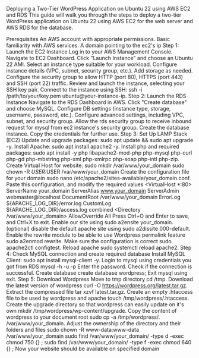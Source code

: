 Deploying a Two-Tier WordPress Application on Ubuntu 22 using AWS EC2 and RDS
This guide will walk you through the steps to deploy a two-tier WordPress application on Ubuntu 22 using AWS EC2 for the web server and AWS RDS for the database.

Prerequisites
An AWS account with appropriate permissions.
Basic familiarity with AWS services.
A domain pointing to the ec2's ip
Step 1: Launch the EC2 Instance
Log in to your AWS Management Console.
Navigate to EC2 Dashboard.
Click "Launch Instance" and choose an Ubuntu 22 AMI.
Select an instance type suitable for your workload.
Configure instance details (VPC, subnet, security group, etc.).
Add storage as needed.
Configure the security group to allow HTTP (port 80), HTTPS (port 443) and SSH (port 22) traffic.
Review and launch the instance, selecting your SSH key pair.
Connect to the instance using SSH: ssh -i /path/to/your/key.pem ubuntu@your-instance-ip.
Step 2: Launch the RDS Instance
Navigate to the RDS Dashboard in AWS.
Click "Create database" and choose MySQL.
Configure DB settings (instance type, storage, username, password, etc.).
Configure advanced settings, including VPC, subnet, and security group.
Allow the rds security group to receive inbound request for mysql from ec2 instance's security group.
Create the database instance.
Copy the credentials for further use.
Step 3: Set Up LAMP Stack (EC2)
Update and upgrade packages: sudo apt update && sudo apt upgrade -y.
Install Apache: sudo apt install apache2 -y.
Install php and required packages: sudo apt install -y php libapache2-mod-php php-mysql  php-curl php-gd php-mbstring php-xml php-xmlrpc php-soap php-intl php-zip.
Create Virtual Host for website:
sudo mkdir /var/www/your_domain
sudo chown -R $USER:$USER /var/www/your_domain
Create the configuration file for your domain sudo nano /etc/apache2/sites-available/your_domain.conf.
Paste this configuration, and modify the required values
<VirtualHost *:80>
    ServerName your_domain
    ServerAlias www.your_domain 
    ServerAdmin webmaster@localhost
    DocumentRoot /var/www/your_domain
    ErrorLog ${APACHE_LOG_DIR}/error.log
    CustomLog ${APACHE_LOG_DIR}/access.log combined
    <Directory /var/www/your_domain>
      AllowOverride All
    </Directory>
</VirtualHost>
Press Ctrl+O and Enter to save, and Ctrl+X to exit.
Enable our site using sudo a2ensite your_domain.
(optional) disable the default apache site using sudo a2dissite 000-default.
Enable the rewrite module to be able to use Wordpress permalink feature sudo a2enmod rewrite.
Make sure the configuration is correct sudo apache2ctl configtest.
Reload apache sudo systemctl reload apache2.
Step 4: Check MySQL connection and create required database
Install MySQL Client: sudo apt install mysql-client -y.
Login to mysql using credentials you got from RDS mysql -h <hostname-from-rds> -u <rds-username> -p
Enter the password. Check if the connection is successful.
Create database create database wordpress;
Exit mysql using exit.
Step 5: Download Wordpress
Move to tmp directory cd /tmp.
Download the latest version of wordpress curl -O https://wordpress.org/latest.tar.gz.
Extract the compressed file tar xzvf latest.tar.gz.
Create an empty .htaccess file to be used by wordpress and apache touch /tmp/wordpress/.htaccess.
Create the upgrade directory so that wordpress can easily update on it's own mkdir /tmp/wordpress/wp-content/upgrade.
Copy the content of wordpress to your document root sudo cp -a /tmp/wordpress/. /var/www/your_domain.
Adjust the ownership of the directory and their folders and files
sudo chown -R www-data:www-data /var/www/your_domain
sudo find /var/www/your_domain/ -type d -exec chmod 750 {} \;
sudo find /var/www/your_domain/ -type f -exec chmod 640 {} \;
Now your website should be available on specified domain
